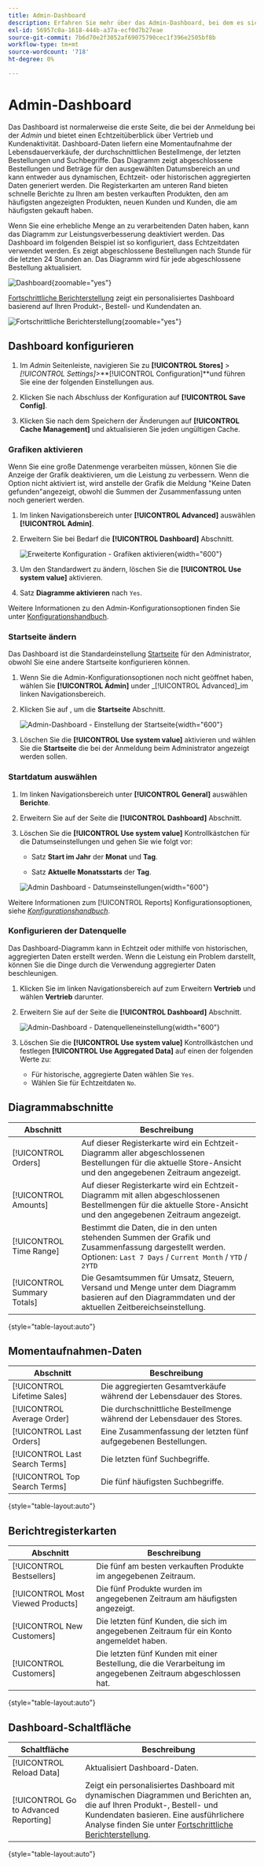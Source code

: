 ```yaml
---
title: Admin-Dashboard
description: Erfahren Sie mehr über das Admin-Dashboard, bei dem es sich normalerweise um die erste Seite handelt, die bei der Anmeldung angezeigt wird.
exl-id: 56957c0a-1618-444b-a37a-ecf0d7b27eae
source-git-commit: 7b6d70e2f3052af69075790cec1f396e2505bf8b
workflow-type: tm+mt
source-wordcount: '718'
ht-degree: 0%

---
```


# Admin-Dashboard

Das Dashboard ist normalerweise die erste Seite, die bei der Anmeldung bei der _Admin_ und bietet einen Echtzeitüberblick über Vertrieb und Kundenaktivität. Dashboard-Daten liefern eine Momentaufnahme der Lebensdauerverkäufe, der durchschnittlichen Bestellmenge, der letzten Bestellungen und Suchbegriffe. Das Diagramm zeigt abgeschlossene Bestellungen und Beträge für den ausgewählten Datumsbereich an und kann entweder aus dynamischen, Echtzeit- oder historischen aggregierten Daten generiert werden. Die Registerkarten am unteren Rand bieten schnelle Berichte zu Ihren am besten verkauften Produkten, den am häufigsten angezeigten Produkten, neuen Kunden und Kunden, die am häufigsten gekauft haben.

Wenn Sie eine erhebliche Menge an zu verarbeitenden Daten haben, kann das Diagramm zur Leistungsverbesserung deaktiviert werden. Das Dashboard im folgenden Beispiel ist so konfiguriert, dass Echtzeitdaten verwendet werden. Es zeigt abgeschlossene Bestellungen nach Stunde für die letzten 24 Stunden an. Das Diagramm wird für jede abgeschlossene Bestellung aktualisiert.

![Dashboard](./assets/dashboard-full.png){zoomable=&quot;yes&quot;}

[Fortschrittliche Berichterstellung](business-intelligence.md#advanced-reporting) zeigt ein personalisiertes Dashboard basierend auf Ihren Produkt-, Bestell- und Kundendaten an.

![Fortschrittliche Berichterstellung](./assets/dashboard-advanced-reporting.png){zoomable=&quot;yes&quot;}

## Dashboard konfigurieren

1. Im _Admin_ Seitenleiste, navigieren Sie zu **[!UICONTROL Stores]** > _[!UICONTROL Settings]_>**[!UICONTROL Configuration]**und führen Sie eine der folgenden Einstellungen aus.

1. Klicken Sie nach Abschluss der Konfiguration auf **[!UICONTROL Save Config]**.

1. Klicken Sie nach dem Speichern der Änderungen auf **[!UICONTROL Cache Management]** und aktualisieren Sie jeden ungültigen Cache.

### Grafiken aktivieren

Wenn Sie eine große Datenmenge verarbeiten müssen, können Sie die Anzeige der Grafik deaktivieren, um die Leistung zu verbessern. Wenn die Option nicht aktiviert ist, wird anstelle der Grafik die Meldung &quot;Keine Daten gefunden&quot;angezeigt, obwohl die Summen der Zusammenfassung unten noch generiert werden.

1. Im linken Navigationsbereich unter **[!UICONTROL Advanced]** auswählen **[!UICONTROL Admin]**.

1. Erweitern Sie bei Bedarf die **[!UICONTROL Dashboard]** Abschnitt.

   ![Erweiterte Konfiguration - Grafiken aktivieren](./assets/admin-dashboard-config.png){width="600"}

1. Um den Standardwert zu ändern, löschen Sie die **[!UICONTROL Use system value]** aktivieren.

1. Satz **Diagramme aktivieren** nach `Yes`.

Weitere Informationen zu den Admin-Konfigurationsoptionen finden Sie unter [Konfigurationshandbuch](../configuration-reference/advanced/admin.md).

### Startseite ändern

Das Dashboard ist die Standardeinstellung [Startseite](../configuration-reference/advanced/admin.md) für den Administrator, obwohl Sie eine andere Startseite konfigurieren können.

1. Wenn Sie die Admin-Konfigurationsoptionen noch nicht geöffnet haben, wählen Sie **[!UICONTROL Admin]** under _[!UICONTROL Advanced]_im linken Navigationsbereich.

1. Klicken Sie auf , um die **Startseite** Abschnitt.

   ![Admin-Dashboard - Einstellung der Startseite](./assets/admin-startup-page.png){width="600"}

1. Löschen Sie die **[!UICONTROL Use system value]** aktivieren und wählen Sie die **Startseite** die bei der Anmeldung beim Administrator angezeigt werden sollen.

### Startdatum auswählen

1. Im linken Navigationsbereich unter **[!UICONTROL General]** auswählen **Berichte**.

1. Erweitern Sie auf der Seite die **[!UICONTROL Dashboard]** Abschnitt.

1. Löschen Sie die **[!UICONTROL Use system value]** Kontrollkästchen für die Datumseinstellungen und gehen Sie wie folgt vor:

   - Satz **Start im Jahr** der **Monat** und **Tag**.

   - Satz **Aktuelle Monatsstarts** der **Tag**.

   ![Admin Dashboard - Datumseinstellungen](./assets/reports-dashboard.png){width="600"}

Weitere Informationen zum [!UICONTROL Reports] Konfigurationsoptionen, siehe [_Konfigurationshandbuch_](../configuration-reference/general/reports.md).

### Konfigurieren der Datenquelle

Das Dashboard-Diagramm kann in Echtzeit oder mithilfe von historischen, aggregierten Daten erstellt werden. Wenn die Leistung ein Problem darstellt, können Sie die Dinge durch die Verwendung aggregierter Daten beschleunigen.

1. Klicken Sie im linken Navigationsbereich auf zum Erweitern **Vertrieb** und wählen **Vertrieb** darunter.

1. Erweitern Sie auf der Seite die **[!UICONTROL Dashboard]** Abschnitt.

   ![Admin-Dashboard - Datenquelleneinstellung](./assets/config-sales-dashboard.png){width="600"}

1. Löschen Sie die **[!UICONTROL Use system value]** Kontrollkästchen und festlegen **[!UICONTROL Use Aggregated Data]** auf einen der folgenden Werte zu:

   - Für historische, aggregierte Daten wählen Sie `Yes`.
   - Wählen Sie für Echtzeitdaten `No`.

## Diagrammabschnitte

| Abschnitt | Beschreibung |
|--- |--- |
| [!UICONTROL Orders] | Auf dieser Registerkarte wird ein Echtzeit-Diagramm aller abgeschlossenen Bestellungen für die aktuelle Store-Ansicht und den angegebenen Zeitraum angezeigt. |
| [!UICONTROL Amounts] | Auf dieser Registerkarte wird ein Echtzeit-Diagramm mit allen abgeschlossenen Bestellmengen für die aktuelle Store-Ansicht und den angegebenen Zeitraum angezeigt. |
| [!UICONTROL Time Range] | Bestimmt die Daten, die in den unten stehenden Summen der Grafik und Zusammenfassung dargestellt werden. Optionen: `Last 7 Days` / `Current Month` / `YTD` / `2YTD` |
| [!UICONTROL Summary Totals] | Die Gesamtsummen für Umsatz, Steuern, Versand und Menge unter dem Diagramm basieren auf den Diagrammdaten und der aktuellen Zeitbereichseinstellung. |

{style="table-layout:auto"}

## Momentaufnahmen-Daten

| Abschnitt | Beschreibung |
|--- |--- |
| [!UICONTROL Lifetime Sales] | Die aggregierten Gesamtverkäufe während der Lebensdauer des Stores. |
| [!UICONTROL Average Order] | Die durchschnittliche Bestellmenge während der Lebensdauer des Stores. |
| [!UICONTROL Last Orders] | Eine Zusammenfassung der letzten fünf aufgegebenen Bestellungen. |
| [!UICONTROL Last Search Terms] | Die letzten fünf Suchbegriffe. |
| [!UICONTROL Top Search Terms] | Die fünf häufigsten Suchbegriffe. |

{style="table-layout:auto"}

## Berichtregisterkarten

| Abschnitt | Beschreibung |
|--- |--- |
| [!UICONTROL Bestsellers] | Die fünf am besten verkauften Produkte im angegebenen Zeitraum. |
| [!UICONTROL Most Viewed Products] | Die fünf Produkte wurden im angegebenen Zeitraum am häufigsten angezeigt. |
| [!UICONTROL New Customers] | Die letzten fünf Kunden, die sich im angegebenen Zeitraum für ein Konto angemeldet haben. |
| [!UICONTROL Customers] | Die letzten fünf Kunden mit einer Bestellung, die die Verarbeitung im angegebenen Zeitraum abgeschlossen hat. |

{style="table-layout:auto"}

## Dashboard-Schaltfläche

| Schaltfläche | Beschreibung |
|--- |--- |
| [!UICONTROL Reload Data] | Aktualisiert Dashboard-Daten. |
| [!UICONTROL Go to Advanced Reporting] | Zeigt ein personalisiertes Dashboard mit dynamischen Diagrammen und Berichten an, die auf Ihren Produkt-, Bestell- und Kundendaten basieren. Eine ausführlichere Analyse finden Sie unter [Fortschrittliche Berichterstellung](business-intelligence.md#advanced-reporting). |

{style="table-layout:auto"}
